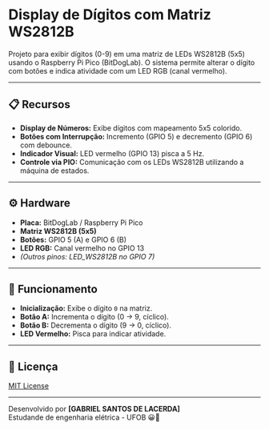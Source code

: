 # Display de Dígitos com Matriz WS2812B


Projeto para exibir dígitos (0-9) em uma matriz de LEDs WS2812B (5x5) usando o Raspberry Pi Pico (BitDogLab). O sistema permite alterar o dígito com botões e indica atividade com um LED RGB (canal vermelho).

---

## 📋 Recursos

- **Display de Números:** Exibe dígitos com mapeamento 5x5 colorido.
- **Botões com Interrupção:** Incremento (GPIO 5) e decremento (GPIO 6) com debounce.
- **Indicador Visual:** LED vermelho (GPIO 13) pisca a 5 Hz.
- **Controle via PIO:** Comunicação com os LEDs WS2812B utilizando a máquina de estados.

---

## ⚙️ Hardware

- **Placa:** BitDogLab / Raspberry Pi Pico  
- **Matriz WS2812B (5x5)**
- **Botões:** GPIO 5 (A) e GPIO 6 (B)
- **LED RGB:** Canal vermelho no GPIO 13  
- *(Outros pinos: LED_WS2812B no GPIO 7)*

---


## 🚀 Funcionamento

- **Inicialização:** Exibe o dígito `0` na matriz.
- **Botão A:** Incrementa o dígito (0 → 9, cíclico).
- **Botão B:** Decrementa o dígito (9 → 0, cíclico).
- **LED Vermelho:** Pisca para indicar atividade.

---

## 📄 Licença

[MIT License](LICENSE)

---

Desenvolvido por **[GABRIEL SANTOS DE LACERDA]**  
Estudande de engenharia elétrica - UFOB
😀🚀
